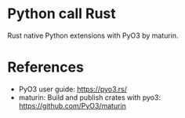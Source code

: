 Python call Rust
================

Rust native Python extensions with PyO3 by maturin.

# References

* PyO3 user guide: https://pyo3.rs/
* maturin: Build and publish crates with pyo3: https://github.com/PyO3/maturin
